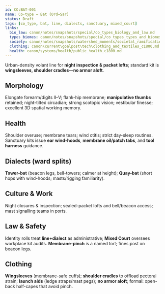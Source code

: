 ```yaml
---
id: CO:BAT-001
name: Co-type — Bat (Ord–Sar)
status: Draft
tags: [co_type, bat, line, dialects, sanctuary, mixed_court]
links:
  bio_law: canon/notes/snapshots/special/co_types_biology_and_law.md
  types_biomes: canon/notes/snapshots/special/co_types_types_and_biomes.md
  society: canon/notes/snapshots/watershed_moments/societal_ramifications_green_skies_c1503_1530.md
  clothing: canon\current\goalpost\tech\clothing_and_textiles_c1800.md
  health: canon/systems/health/public_health_c1800.md
---
```


Urban-density volant line for **night inspection & packet lofts**; standard kit is **wingsleeves, shoulder cradles**—**no armor aloft**.

## Morphology
Elongate forearm/digits II–V; flank-hip membrane; **manipulative thumbs** retained; night-tilted circadian; strong scotopic vision; vestibular finesse; excellent 3D spatial working memory.

## Health
Shoulder overuse; membrane tears; wind otitis; strict day-sleep routines. Sanctuary kits issue **ear wind-hoods**, **membrane oil/patch tabs**, and **tool harness** guidance.

## Dialects (ward splits)
**Tower-bat** (beacon legs, bell-towers; calmer at height); **Quay-bat** (short hops with wind-hoods; masts/rigging familiarity).

## Culture & Work
Night closures & inspection; sealed-packet lofts and bell/beacon access; mast signalling teams in ports.

## Law & Safety
Identity rolls treat **line+dialect** as administrative; **Mixed Court** oversees workplace kit audits. **Membrane-pinch** is a named tort; fines post on beacon legs.

## Clothing
**Wingsleeves** (membrane-safe cuffs); **shoulder cradles** to offload pectoral strain; **launch aids** (ledge straps/mast pegs); **no armor aloft**; formal: open-back half-capes that avoid pinch.
